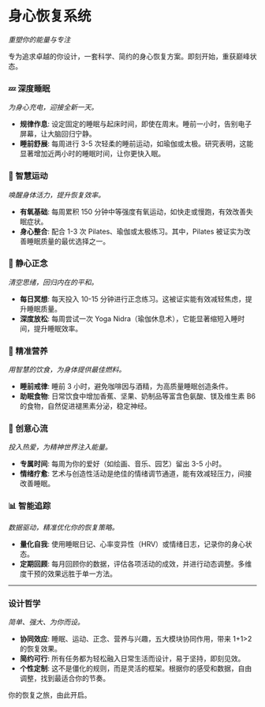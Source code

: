 # 身心恢复系统
*重塑你的能量与专注*

专为追求卓越的你设计，一套科学、简约的身心恢复方案。即刻开始，重获巅峰状态。

### 💤 深度睡眠
*为身心充电，迎接全新一天。*

- **规律作息**: 设定固定的睡眠与起床时间，即使在周末。睡前一小时，告别电子屏幕，让大脑回归宁静。
- **睡前舒展**: 每周进行 3-5 次轻柔的睡前运动，如瑜伽或太极。研究表明，这能显著增加近两小时的睡眠时间，让你更快入眠。

### 💪 智慧运动
*唤醒身体活力，提升恢复效率。*

- **有氧基础**: 每周累积 150 分钟中等强度有氧运动，如快走或慢跑，有效改善失眠症状。
- **身心整合**: 配合 1-3 次 Pilates、瑜伽或太极练习。其中，Pilates 被证实为改善睡眠质量的最优选择之一。

### 🧘 静心正念
*清空思绪，回归内在的平和。*

- **每日冥想**: 每天投入 10-15 分钟进行正念练习。这被证实能有效减轻焦虑，提升睡眠质量。
- **深度放松**: 每周尝试一次 Yoga Nidra（瑜伽休息术），它能显著缩短入睡时间，提升睡眠效率。

### 🥗 精准营养
*用智慧的饮食，为身体提供最佳燃料。*

- **睡前戒律**: 睡前 3 小时，避免咖啡因与酒精，为高质量睡眠创造条件。
- **助眠食物**: 日常饮食中增加香蕉、坚果、奶制品等富含色氨酸、镁及维生素 B6 的食物，自然促进褪黑素分泌，稳定神经。

### 🎨 创意心流
*投入热爱，为精神世界注入能量。*

- **专属时间**: 每周为你的爱好（如绘画、音乐、园艺）留出 3-5 小时。
- **情绪疗愈**: 艺术与创造性活动是绝佳的情绪调节通道，能有效减轻压力，间接改善睡眠。

### 📊 智能追踪
*数据驱动，精准优化你的恢复策略。*

- **量化自我**: 使用睡眠日记、心率变异性（HRV）或情绪日志，记录你的身心状态。
- **定期回顾**: 每月回顾你的数据，评估各项活动的成效，并进行动态调整。多维度干预的效果远胜于单一方法。

---

### 设计哲学
*简单、强大、为你而设。*

- **协同效应**: 睡眠、运动、正念、营养与兴趣，五大模块协同作用，带来 1+1>2 的恢复效果。
- **简约可行**: 所有任务都为轻松融入日常生活而设计，易于坚持，即刻见效。
- **个性定制**: 这不是僵化的规则，而是灵活的框架。根据你的感受和数据，自由调整，找到最适合你的节奏。

你的恢复之旅，由此开启。